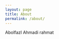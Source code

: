 ```yaml
---
layout: page
title: About
permalink: /about/
---
```


Abolfazl Ahmadi rahmat


[ahmadiphy]: https://github.com/ahmadiphy
